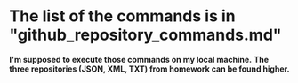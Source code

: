 # The list of the commands is in "github_repository_commands.md"
__I'm supposed to execute those commands on my local machine.__
__The three repositories (JSON, XML, TXT) from homework can be found higher.__
